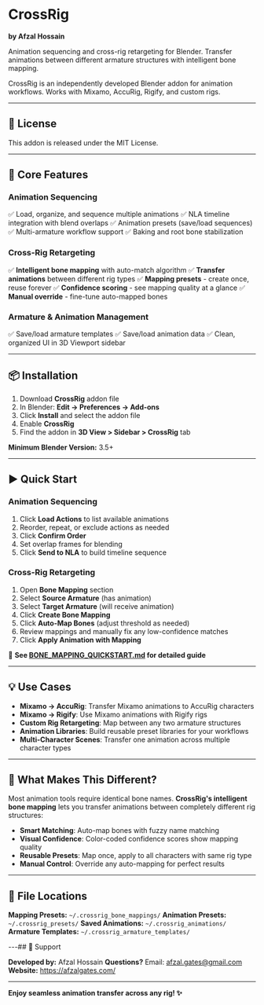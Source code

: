 # CrossRig

**by Afzal Hossain**

Animation sequencing and cross-rig retargeting for Blender. Transfer animations between different armature structures with intelligent bone mapping.

CrossRig is an independently developed Blender addon for animation workflows. Works with Mixamo, AccuRig, Rigify, and custom rigs.

---

## 📜 License

This addon is released under the MIT License.

---

## 🔧 Core Features

### Animation Sequencing
✅ Load, organize, and sequence multiple animations
✅ NLA timeline integration with blend overlaps
✅ Animation presets (save/load sequences)
✅ Multi-armature workflow support
✅ Baking and root bone stabilization

### Cross-Rig Retargeting
✅ **Intelligent bone mapping** with auto-match algorithm
✅ **Transfer animations** between different rig types
✅ **Mapping presets** - create once, reuse forever
✅ **Confidence scoring** - see mapping quality at a glance
✅ **Manual override** - fine-tune auto-mapped bones

### Armature & Animation Management
✅ Save/load armature templates
✅ Save/load animation data
✅ Clean, organized UI in 3D Viewport sidebar

---

## 📦 Installation

1. Download **CrossRig** addon file
2. In Blender: **Edit → Preferences → Add-ons**
3. Click **Install** and select the addon file
4. Enable **CrossRig**
5. Find the addon in **3D View > Sidebar > CrossRig** tab

**Minimum Blender Version:** 3.5+

---

## ▶️ Quick Start

### Animation Sequencing
1. Click **Load Actions** to list available animations
2. Reorder, repeat, or exclude actions as needed
3. Click **Confirm Order**
4. Set overlap frames for blending
5. Click **Send to NLA** to build timeline sequence

### Cross-Rig Retargeting
1. Open **Bone Mapping** section
2. Select **Source Armature** (has animation)
3. Select **Target Armature** (will receive animation)
4. Click **Create Bone Mapping**
5. Click **Auto-Map Bones** (adjust threshold as needed)
6. Review mappings and manually fix any low-confidence matches
7. Click **Apply Animation with Mapping**

📖 **See [BONE_MAPPING_QUICKSTART.md](BONE_MAPPING_QUICKSTART.md) for detailed guide**

---

## 💡 Use Cases

- **Mixamo → AccuRig**: Transfer Mixamo animations to AccuRig characters
- **Mixamo → Rigify**: Use Mixamo animations with Rigify rigs
- **Custom Rig Retargeting**: Map between any two armature structures
- **Animation Libraries**: Build reusable preset libraries for your workflows
- **Multi-Character Scenes**: Transfer one animation across multiple character types

---

## 🎯 What Makes This Different?

Most animation tools require identical bone names. **CrossRig's intelligent bone mapping** lets you transfer animations between completely different rig structures:

- **Smart Matching**: Auto-map bones with fuzzy name matching
- **Visual Confidence**: Color-coded confidence scores show mapping quality
- **Reusable Presets**: Map once, apply to all characters with same rig type
- **Manual Control**: Override any auto-mapping for perfect results

---

## 📁 File Locations

**Mapping Presets:** `~/.crossrig_bone_mappings/`
**Animation Presets:** `~/.crossrig_presets/`
**Saved Animations:** `~/.crossrig_animations/`
**Armature Templates:** `~/.crossrig_armature_templates/`

---## 📧 Support

**Developed by:** Afzal Hossain
**Questions?** Email: afzal.gates@gmail.com
**Website:** https://afzalgates.com/

---

**Enjoy seamless animation transfer across any rig! ✨**